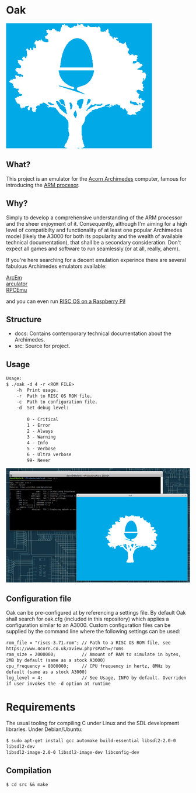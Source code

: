 # Oak

![Oak logo](./docs/oak_logo.png)

## What?

This project is an emulator for the [Acorn Archimedes](https://en.wikipedia.org/wiki/Acorn_Archimedes)
computer, famous for introducing the [ARM procesor](https://en.wikipedia.org/wiki/ARM_Architecture).

## Why?

Simply to develop a comprehensive understanding of the ARM processor and the sheer 
enjoyment of it. Consequently, although I'm aiming for a high level of compatibilty and 
functionality of at least one popular Archimedes model (likely the A3000 for both 
its popularity and the wealth of available technical documentation), that shall
be a secondary consideration. Don't expect all games and software to run seamlessly 
(or at all, really, ahem).

If you're here searching for a decent emulation experince there are several 
fabulous Archimedes emulators available:

[ArcEm](http://arcem.sourceforge.net)  
[arculator](http://b-em.bbcmicro.com/arculator)  
[RPCEmu](https://www.marutan.net/rpcemuspoon)  

and you can even run [RISC OS on a Raspberry Pi!](https://www.riscosopen.org/content/downloads/raspberry-pi)

## Structure

* docs: Contains contemporary technical documentation about the Archimedes.  
* src: Source for project.

## Usage

```
Usage:
$ ./oak -d 4 -r <ROM FILE>
	-h	Print usage.
	-r	Path to RISC OS ROM file.
	-c	Path to configuration file.
	-d	Set debug level:

		0 - Critical
		1 - Error
		2 - Always
		3 - Warning
		4 - Info
		5 - Verbose
		6 - Ultra verbose
		99- Never
```

![Oak launcher](./docs/oak-launcher.png)

## Configuration file

Oak can be pre-configured at by referencing a settings file. By default Oak shall search for 
oak.cfg (included in this repository) which applies a configuration similar to an A3000. Custom 
configuration files can be supplied by the command line where the following settings can be used:

```
rom_file = "riscs-3.71.rom"; // Path to a RISC OS ROM file, see https://www.4corn.co.uk/aview.php?sPath=/roms
ram_size = 2000000;          // Amount of RAM to simulate in bytes, 2MB by default (same as a stock A3000)
cpu_frequency = 8000000;     // CPU frequency in hertz, 8MHz by default (same as a stock A3000)
log_level = 4;               // See Usage, INFO by default. Overriden if user invokes the -d option at runtime

```

# Requirements

The usual tooling for compiling C under Linux and the SDL development libraries. Under Debian/Ubuntu: 

```
$ sudo apt-get install gcc automake build-essential libsdl2-2.0-0 libsdl2-dev 
libsdl2-image-2.0-0 libsdl2-image-dev libconfig-dev
```

## Compilation

```
$ cd src && make
```


